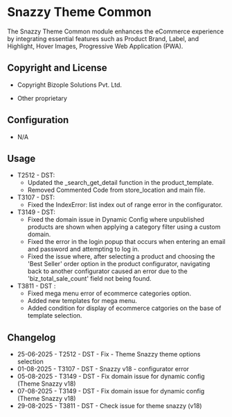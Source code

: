 Snazzy Theme Common
===============
The Snazzy Theme Common module enhances the eCommerce experience by integrating essential features such as  Product Brand, Label, and Highlight, Hover Images, Progressive Web Application (PWA).

Copyright and License
---------------------
* Copyright Bizople Solutions Pvt. Ltd.

* Other proprietary

Configuration
-------------
* N/A

Usage
-----
* T2512 - DST:
    - Updated the _search_get_detail function in the product_template.
    - Removed Commented Code from store_location and main file.
* T3107 - DST:
    - Fixed the IndexError: list index out of range error in the configurator.
* T3149 - DST:
    - Fixed the domain issue in Dynamic Config where unpublished products are shown when applying a category filter using a custom domain.
    - Fixed the error in the login popup that occurs when entering an email and password and attempting to log in.
    - Fixed the issue where, after selecting a product and choosing the 'Best Seller' order option in the product configurator, navigating back to another configurator caused an error due to the 'biz_total_sale_count' field not being found.
* T3811 - DST : 
    - Fixed mega menu error of ecommerce categories option.
    - Added new templates for mega menu. 
    - Added condition for display of ecommerce catgories on the base of template selection. 

Changelog
---------
* 25-06-2025 - T2512 - DST - Fix - Theme Snazzy theme options selection
* 01-08-2025 - T3107 - DST - Snazzy v18 - configurator error
* 05-08-2025 - T3149 - DST - Fix domain issue for dynamic config (Theme Snazzy v18)
* 07-08-2025 - T3149 - DST - Fix domain issue for dynamic config (Theme Snazzy v18)
* 29-08-2025 - T3811 - DST - Check issue for theme snazzy (v18)